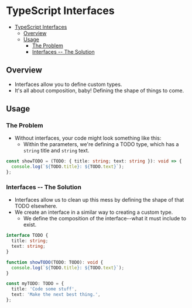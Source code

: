 # TypeScript Interfaces

- [TypeScript Interfaces](#typescript-interfaces)
  - [Overview](#overview)
  - [Usage](#usage)
    - [The Problem](#the-problem)
    - [Interfaces -- The Solution](#interfaces----the-solution)

## Overview

- Interfaces allow you to define custom types.
- It's all about composition, baby! Defining the shape of things to come.

## Usage

### The Problem

- Without interfaces, your code might look something like this:
  - Within the parameters, we're defining a TODO type, which has a `string` title and `string` text.

```typescript
const showTODO = (TODO: { title: string; text: string }): void => {
  console.log(`${TODO.title}: ${TODO.text}`);
};
```

### Interfaces -- The Solution

- Interfaces allow us to clean up this mess by defining the shape of that TODO elsewhere.
- We create an interface in a similar way to creating a custom type.
  - We define the composition of the interface--what it must include to exist.

```typescript
interface TODO {
  title: string;
  text: string;
}

function showTODO(TODO: TODO): void {
  console.log(`${TODO.title}: ${TODO.text}`);
}

const myTODO: TODO = {
  title: 'Code some stuff',
  text: 'Make the next best thing.',
};
```
